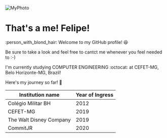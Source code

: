 ![MyPhoto](/eu.png)

# That's a me! Felipe!

 :person_with_blond_hair: Welcome to my GitHub profile! :satisfied: 

Be sure to take a look and feel free to cantct me whenever you feel needed to :-)

I'm currently studying COMPUTER ENGINEERING :octocat: at CEFET-MG, Belo Horizonte-MG, Brazil!

Here's my journey so far! :rocket: 

Institution name | Year of Ingress
------------ | -------------
Colégio Militar BH | 2012
CEFET-MG | 2019
The Walt Disney Company | 2019
CommitJR | 2020
